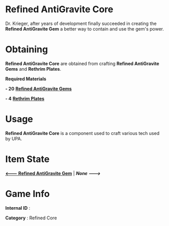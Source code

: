 # Refined AntiGravite Core

Dr. Krieger, after years of development finally succeeded in creating the **Refined AntiGravite Gem** a better way to contain and use the gem's power.

# Obtaining

**Refined AntiGravite Core** are obtained from crafting **Refined AntiGravite Gems** and **Rethrim Plates**.

**Required Materials**

**- 20** [**Refined AntiGravite Gems**](https://github.com/AlphaMC0/Lone-Martian/blob/main/Gems/Refined%20AntiGravite%20Gem.md) 

**- 4** [**Rethrim Plates**]()

# Usage

**Refined AntiGravite Core** is a component used to craft various tech used by UPA.

# Item State

[**<--- Refined AntiGravite Gem**](https://github.com/AlphaMC0/Lone-Martian/blob/main/Gems/Refined%20AntiGravite%20Gem.md) | ***None --->***

# Game Info

**Internal ID** : 

**Category** : Refined Core
